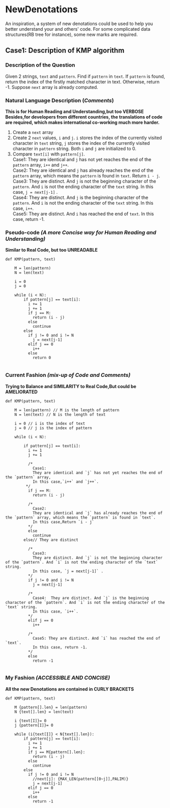# NewDenotations
An inspiration, a system of new denotations could be used to help you better understand your and others' code. For some complicated data structures(RB tree for instance), some new marks are required.

## Case1: Description of KMP algorithm
### Description of the Question
  Given 2 strings, `text` and `pattern`. Find if `pattern` in `text`. If `pattern` is found, return the index of the firstly matched character in text. Otherwise, return -1. Suppose `next` array is already computed.
### Natural Language Description (***Comments***) 
**This is for Human Reading and Understanding,but too VERBOSE<br>Besides,for developers from different countries, the translations of code are required, which makes international co-working much more harder.**
  1. Create a `next` array
  2. Create 2 `next` values, `i` and `j`. `i`  stores the index of the currently visited character in `text` string, `j`  stores the index of the currently visited character in `pattern` string. Both `i` and `j` are initialized to 0.
  3. Compare `text[i]` with `pattern[j]`. <br>Case1: They are identical and `j` has not yet reaches the end of the `pattern` array, `i++` and `j++`.<br> Case2: They are identical and `j` has already reaches the end of the `pattern` array, which means the `pattern` is found in `text`. Return `i - j`.<br>Case3: They are distinct. And `j` is not the beginning character of the `pattern`. And `i` is not the ending character of the `text` string. In this case, `j = next[j-1]` .<br> Case4:  They are distinct. And `j` is the beginning character of the `pattern`. And `i` is not the ending character of the `text` string. In this case, `i++`.<br>Case5: They are distinct. And `i` has reached the end of `text`. In this case, return -1.<br>
### Pseudo-code ***(A more Concise way for Human Reading and Understanding)***
**Similar to Real Code, but too UNREADABLE**
```
def KMP(pattern, text)

    M = len(pattern)
    N = len(text)
 
    i = 0
    j = 0 
    
    while (i < N):
        if pattern[j] == text[i]:
          i += 1
          j += 1
          if j == M:
            return (i - j)
          else
            continue
        else
          if j != 0 and i != N
            j = next[j-1]
          elif j == 0
            i++
          else
            return 0
          
```
### Current Fashion ***(mix-up of Code and Comments)*** 
**Trying to Balance  and SIMILARITY to Real Code,But could be AMELIORATED**
```
def KMP(pattern, text)
    
    M = len(pattern) // M is the length of pattern
    N = len(text) // N is the length of text
 
    i = 0 // i is the index of text
    j = 0 // j is the index of pattern
    
    while (i < N):
    
        if pattern[j] == text[i]:
          i += 1
          j += 1
          
          /*
            Case1: 
            They are identical and `j` has not yet reaches the end of the `pattern` array,
            In this case,`i++` and `j++`.
         */
          if j == M:
            return (i - j)
         
          /*
            Case2: 
            They are identical and `j` has already reaches the end of the `pattern` array, which means the `pattern` is found in `text`. 
            In this case,Return `i - j`
          */
          else
            continue
        else// They are distinct
       
          /*
            Case3: 
            They are distinct. And `j` is not the beginning character of the `pattern`. And `i` is not the ending character of the `text` string. 
            In this case, `j = next[j-1]` . 
          */
          if j != 0 and i != N
            j = next[j-1]
          
          /*
            Case4:  They are distinct. And `j` is the beginning character of the `pattern`. And `i` is not the ending character of the `text` string.
            In this case, `i++`.
          */
          elif j == 0
            i++
            
          /*
            Case5: They are distinct. And `i` has reached the end of `text`. 
            In this case, return -1. 
          */
          else
            return -1
            
```
### My Fashion ***(ACCESSIBLE AND CONCISE)***
**All the new Denotations are contained in CURLY BRACKETS**
```
def KMP(pattern, text)

    M {pattern[].len} = len(pattern)
    N {text[].len} = len(text)
 
    i {text[I]}= 0
    j {pattern[I]}= 0 
    
    while (i{text[I]} < N{text[].len}):
        if pattern[j] == text[i]:
          i += 1
          j += 1
          if j == M{pattern[].len}:
            return (i - j)
          else
            continue
        else
          if j != 0 and i != N
            //next[j]: {MAX_LEN(pattern[[0~j]],PALIM)}
            j = next[j-1]
          elif j == 0
            i++
          else
            return -1

```

